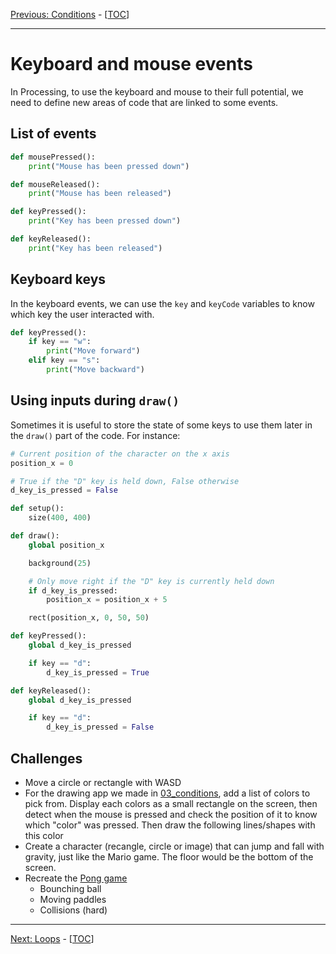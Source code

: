 [Previous: Conditions](03_conditions.md) - [[TOC](README.md)]

---

# Keyboard and mouse events

In Processing, to use the keyboard and mouse to their full potential, we need to define new areas of code that are linked to some events.

## List of events
```python
def mousePressed():
    print("Mouse has been pressed down")

def mouseReleased():
    print("Mouse has been released")

def keyPressed():
    print("Key has been pressed down")

def keyReleased():
    print("Key has been released")
```

## Keyboard keys

In the keyboard events, we can use the `key` and `keyCode` variables to know which key the user interacted with.

```python
def keyPressed():
    if key == "w":
        print("Move forward")
    elif key == "s":
        print("Move backward")
```

## Using inputs during `draw()`

Sometimes it is useful to store the state of some keys to use them later in the `draw()` part of the code. For instance:

```python
# Current position of the character on the x axis
position_x = 0

# True if the "D" key is held down, False otherwise
d_key_is_pressed = False

def setup():
    size(400, 400)

def draw():
    global position_x

    background(25)

    # Only move right if the "D" key is currently held down
    if d_key_is_pressed:
        position_x = position_x + 5

    rect(position_x, 0, 50, 50)

def keyPressed():
    global d_key_is_pressed

    if key == "d":
        d_key_is_pressed = True

def keyReleased():
    global d_key_is_pressed

    if key == "d":
        d_key_is_pressed = False
```

## Challenges
- Move a circle or rectangle with WASD
- For the drawing app we made in [03_conditions](03_conditions.md), add a list of colors to pick from. Display each colors as a small rectangle on the screen, then detect when the mouse is pressed and check the position of it to know which "color" was pressed. Then draw the following lines/shapes with this color
- Create a character (recangle, circle or image) that can jump and fall with gravity, just like the Mario game. The floor would be the bottom of the screen.
- Recreate the [Pong game](https://en.wikipedia.org/wiki/Pong)
    - Bounching ball
    - Moving paddles
    - Collisions (hard)

------

[Next: Loops](05_loops.md) - [[TOC](README.md)]